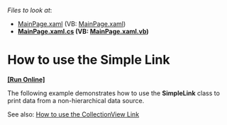 <!-- default file list -->
*Files to look at*:

* [MainPage.xaml](./CS/UseSimpleLink/MainPage.xaml) (VB: [MainPage.xaml](./VB/UseSimpleLink/MainPage.xaml))
* **[MainPage.xaml.cs](./CS/UseSimpleLink/MainPage.xaml.cs) (VB: [MainPage.xaml.vb](./VB/UseSimpleLink/MainPage.xaml.vb))**
<!-- default file list end -->
# How to use the Simple Link
<!-- run online -->
**[[Run Online]](https://codecentral.devexpress.com/e2997)**
<!-- run online end -->


<p>The following example demonstrates how to use the <strong>SimpleLink</strong> class to print data from a non-hierarchical data source.</p><p>See also: <a href="https://www.devexpress.com/Support/Center/p/E2998">How to use the CollectionView Link</a></p>

<br/>


